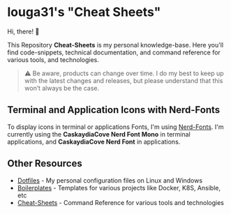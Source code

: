 # louga31's "Cheat Sheets"

Hi, there! 👋

This Repository **Cheat-Sheets** is my personal knowledge-base. Here you'll find code-snippets, technical documentation, and command reference for various tools, and technologies.

> :warning: Be aware, products can change over time. I do my best to keep up with the latest changes and releases, but please understand that this won’t always be the case.

## Terminal and Application Icons with Nerd-Fonts

To display icons in terminal or applications Fonts, I'm using [Nerd-Fonts](https://www.nerdfonts.com). I'm currently using the **CaskaydiaCove Nerd Font Mono** in terminal applications, and **CaskaydiaCove Nerd Font** in applications.


## Other Resources

- [Dotfiles](https://github.com/louga31/dotfiles) - My personal configuration files on Linux and Windows
- [Boilerplates](https://github.com/louga31/boilerplates) - Templates for various projects like Docker, K8S, Ansible, etc
- [Cheat-Sheets](https://github.com/louga31/cheat-sheets) - Command Reference for various tools and technologies

